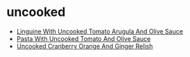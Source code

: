 # uncooked

 * [Linguine With Uncooked Tomato Arugula And Olive Sauce](index/l/linguine-with-uncooked-tomato-arugula-and-olive-sauce-11908.json)
 * [Pasta With Uncooked Tomato And Olive Sauce](index/p/pasta-with-uncooked-tomato-and-olive-sauce-10129.json)
 * [Uncooked Cranberry Orange And Ginger Relish](index/u/uncooked-cranberry-orange-and-ginger-relish-13371.json)
